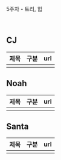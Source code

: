 5주차 - 트리, 힙  

</br>

## CJ

|제목|구분|url|
|:------:|:---:|:---:|
||||


## Noah

| 제목 | 구분 | url |
|:------:|:---:|:---:|
||||


## Santa

|제목|구분|url|
|:------:|:---:|:---:|
||||
